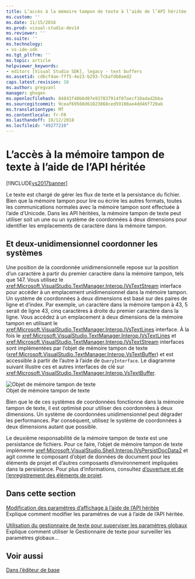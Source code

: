 ```yaml
---
title: L’accès à la mémoire tampon de texte à l’aide de l’API héritée | Microsoft Docs
ms.custom: ''
ms.date: 11/15/2016
ms.prod: visual-studio-dev14
ms.reviewer: ''
ms.suite: ''
ms.technology:
- vs-ide-sdk
ms.tgt_pltfrm: ''
ms.topic: article
helpviewer_keywords:
- editors [Visual Studio SDK], legacy - text buffers
ms.assetid: cd6cf4ae-fff5-4e23-b293-7cbafdb8aed2
caps.latest.revision: 16
ms.author: gregvanl
manager: ghogen
ms.openlocfilehash: 84843f40b6d07e937837914f07aecf10adad2bba
ms.sourcegitcommit: 9ceaf69568d61023868ced59108ae4dd46f720ab
ms.translationtype: MT
ms.contentlocale: fr-FR
ms.lasthandoff: 10/12/2018
ms.locfileid: "49277210"
---
```

# <a name="accessing-the-text-buffer-by-using-the-legacy-api"></a>L’accès à la mémoire tampon de texte à l’aide de l’API héritée
[!INCLUDE[vs2017banner](../includes/vs2017banner.md)]

Le texte est chargé de gérer les flux de texte et la persistance du fichier. Bien que la mémoire tampon pour lire ou écrire les autres formats, toutes les communications normales avec la mémoire tampon sont effectuée à l’aide d’Unicode. Dans les API héritées, la mémoire tampon de texte peut utiliser soit un une ou un système de coordonnées à deux dimensions pour identifier les emplacements de caractère dans la mémoire tampon.  
  
## <a name="one--and-two-dimension-coordinate-systems"></a>Et deux-unidimensionnel coordonner les systèmes  
 Une position de la coordonnée unidimensionnelle repose sur la position d’un caractère à partir du premier caractère dans la mémoire tampon, tels que 147. Vous utilisez le <xref:Microsoft.VisualStudio.TextManager.Interop.IVsTextStream> interface pour accéder à un emplacement unidimensionnel dans la mémoire tampon. Un système de coordonnées à deux dimensions est basé sur des paires de ligne et d’index. Par exemple, un caractère dans la mémoire tampon à 43, 5 serait de ligne 43, cinq caractères à droite du premier caractère dans la ligne. Vous accédez à un emplacement à deux dimensions de la mémoire tampon en utilisant le <xref:Microsoft.VisualStudio.TextManager.Interop.IVsTextLines> interface. À la fois le <xref:Microsoft.VisualStudio.TextManager.Interop.IVsTextLines> et <xref:Microsoft.VisualStudio.TextManager.Interop.IVsTextStream> interfaces sont implémentées par l’objet de mémoire tampon de texte (<xref:Microsoft.VisualStudio.TextManager.Interop.VsTextBuffer>) et est accessible à partir de l’autre à l’aide de `QueryInterface`. Le diagramme suivant illustre ces et autres interfaces de clé sur <xref:Microsoft.VisualStudio.TextManager.Interop.VsTextBuffer>.  
  
 ![Objet de mémoire tampon de texte](../extensibility/media/vstextbuffer.gif "vsTextBuffer")  
Objet de mémoire tampon de texte  
  
 Bien que le de ces systèmes de coordonnées fonctionne dans la mémoire tampon de texte, il est optimisé pour utiliser des coordonnées à deux dimensions. Un système de coordonnées unidimensionnel peut dégrader les performances. Par conséquent, utilisez le système de coordonnées à deux dimensions autant que possible.  
  
 Le deuxième responsabilité de la mémoire tampon de texte est une persistance de fichiers. Pour ce faire, l’objet de mémoire tampon de texte implémente <xref:Microsoft.VisualStudio.Shell.Interop.IVsPersistDocData2> et agit comme le composant d’objet de données de document pour les éléments de projet et d’autres composants d’environnement impliquées dans la persistance. Pour plus d’informations, consultez [d’ouverture et de l’enregistrement des éléments de projet](../extensibility/internals/opening-and-saving-project-items.md).  
  
## <a name="in-this-section"></a>Dans cette section  
 [Modification des paramètres d’affichage à l’aide de l’API héritée](../extensibility/changing-view-settings-by-using-the-legacy-api.md)  
 Explique comment modifier les paramètres de vue à l’aide de l’API héritée.  
  
 [Utilisation du gestionnaire de texte pour superviser les paramètres globaux](../extensibility/using-the-text-manager-to-monitor-global-settings.md)  
 Explique comment utiliser le Gestionnaire de texte pour surveiller les paramètres globaux...  
  
## <a name="see-also"></a>Voir aussi  
 [Dans l’éditeur de base](../extensibility/inside-the-core-editor.md)

